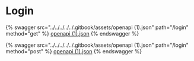 # Login

{% swagger src="../../../../../.gitbook/assets/openapi (1).json" path="/login" method="get" %}
[openapi (1).json](<../../../../../.gitbook/assets/openapi (1).json>)
{% endswagger %}

{% swagger src="../../../../../.gitbook/assets/openapi (1).json" path="/login" method="post" %}
[openapi (1).json](<../../../../../.gitbook/assets/openapi (1).json>)
{% endswagger %}
